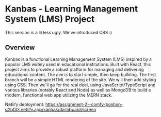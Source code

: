 # Kanbas - Learning Management System (LMS) Project

This version is a lil less ugly. We've introduced CSS :) 

## Overview

Kanbas is a functional Learning Management System (LMS) inspired by a popular LMS widely used in educational institutions. Built with React, this project aims to provide a robust platform for managing and delivering educational content. The aim is to start simple, then keep building. The first branch will be a simple HTML rendering of the site. We will then add styling using CSS. Then we'll go for the real deal, using JavaScript/TypeScript and various libraries (notably React and Node) as well as MongoDB to build a modern, functional web app utilizing the MERN stack. 

Netlify deployment: https://assignment-2--comfy-bonbon-d2bf33.netlify.app/kanbas/dashboard/screen
